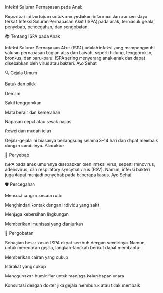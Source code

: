 Infeksi Saluran Pernapasan pada Anak

Repositori ini bertujuan untuk menyediakan informasi dan sumber daya terkait Infeksi Saluran Pernapasan Akut (ISPA) pada anak, termasuk gejala, penyebab, pencegahan, dan pengobatan.

📚 Tentang ISPA pada Anak

Infeksi Saluran Pernapasan Akut (ISPA) adalah infeksi yang mempengaruhi saluran pernapasan bagian atas dan bawah, seperti hidung, tenggorokan, bronkus, dan paru-paru. ISPA sering menyerang anak-anak dan dapat disebabkan oleh virus atau bakteri. 
Ayo Sehat

🔍 Gejala Umum

Batuk dan pilek

Demam

Sakit tenggorokan

Mata berair dan kemerahan

Napasan cepat atau sesak napas

Rewel dan mudah lelah

Gejala-gejala ini biasanya berlangsung selama 3–14 hari dan dapat membaik dengan sendirinya. 
Alodokter

🦠 Penyebab

ISPA pada anak umumnya disebabkan oleh infeksi virus, seperti rhinovirus, adenovirus, dan respiratory syncytial virus (RSV). Namun, infeksi bakteri juga dapat menjadi penyebab pada beberapa kasus. 
Ayo Sehat

🛡️ Pencegahan

Mencuci tangan secara rutin

Menghindari kontak dengan individu yang sakit

Menjaga kebersihan lingkungan

Memberikan imunisasi yang dianjurkan

💊 Pengobatan

Sebagian besar kasus ISPA dapat sembuh dengan sendirinya. Namun, untuk meredakan gejala, langkah-langkah berikut dapat membantu:

Memberikan cairan yang cukup

Istirahat yang cukup

Menggunakan humidifier untuk menjaga kelembapan udara

Konsultasi dengan dokter jika gejala memburuk atau tidak membaik
